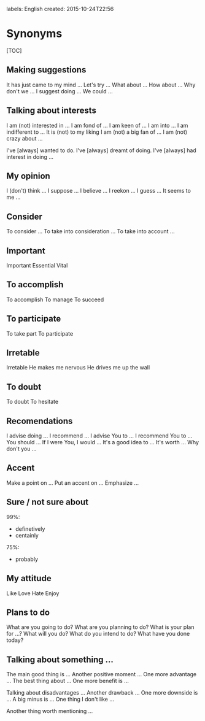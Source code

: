 labels: English
created: 2015-10-24T22:56

# Synonyms

[TOC]

## Making suggestions

It has just came to my mind ...
Let's try ...
What about ...
How about ...
Why don't we ...
I suggest doing ...
We could ...

## Talking about interests

I am (not) interested in ...
I am fond of ...
I am keen of ...
I am into ...
I am indifferent to ...
It is (not) to my liking
I am (not) a big fan of ...
I am (not) crazy about ...

I've [always] wanted to do.
I've [always] dreamt of doing.
I've [always] had interest in doing ...

## My opinion

I (don't) think ...
I suppose ...
I believe ...
I reekon ...
I guess ...
It seems to me ...

## Consider

To consider ...
To take into consideration ...
To take into account ...

## Important

Important
Essential
Vital

## To accomplish

To accomplish
To manage
To succeed

## To participate

To take part
To participate

## Irretable

Irretable
He makes me nervous
He drives me up the wall

## To doubt

To doubt
To hesitate

## Recomendations

I advise doing ...
I recommend ...
I advise You to ...
I recommend You to ...
You should ...
If I were You, I would ...
It's a good idea to ...
It's worth ...
Why don't you ...

## Accent

Make a point on ...
Put an accent on ...
Emphasize ...

## Sure / not sure about

99%:

- definetively
- centainly

75%:

- probably

## My attitude

Like
Love
Hate
Enjoy

## Plans to do

What are you going to do?
What are you planning to do?
What is your plan for ...?
What will you do?
What do you intend to do?
What have you done today?

## Talking about something ...

The main good thing is ...
Another positive moment ...
One more advantage ...
The best thing about ...
One more benefit is ...

Talking about disadvantages ...
Another drawback ...
One more downside is ...
A big minus is ...
One thing I don't like ...

Another thing worth mentioning ...
